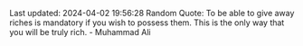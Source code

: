 Last updated: 2024-04-02 19:56:28
Random Quote: To be able to give away riches is mandatory if you wish to possess them. This is the only way that you will be truly rich. - Muhammad Ali